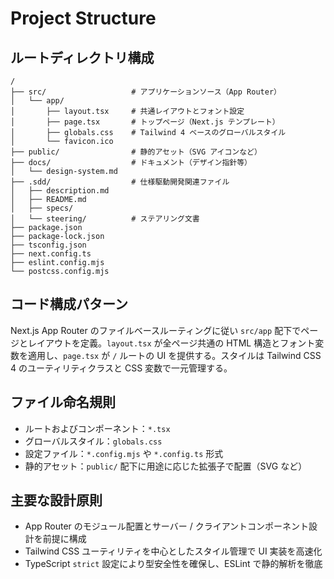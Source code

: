 # Project Structure

## ルートディレクトリ構成
```
/
├── src/                   # アプリケーションソース（App Router）
│   └── app/
│       ├── layout.tsx     # 共通レイアウトとフォント設定
│       ├── page.tsx       # トップページ（Next.js テンプレート）
│       ├── globals.css    # Tailwind 4 ベースのグローバルスタイル
│       └── favicon.ico
├── public/                # 静的アセット（SVG アイコンなど）
├── docs/                  # ドキュメント（デザイン指針等）
│   └── design-system.md
├── .sdd/                  # 仕様駆動開発関連ファイル
│   ├── description.md
│   ├── README.md
│   ├── specs/
│   └── steering/          # ステアリング文書
├── package.json
├── package-lock.json
├── tsconfig.json
├── next.config.ts
├── eslint.config.mjs
└── postcss.config.mjs
```

## コード構成パターン
Next.js App Router のファイルベースルーティングに従い `src/app` 配下でページとレイアウトを定義。`layout.tsx` が全ページ共通の HTML 構造とフォント変数を適用し、`page.tsx` が `/` ルートの UI を提供する。スタイルは Tailwind CSS 4 のユーティリティクラスと CSS 変数で一元管理する。

## ファイル命名規則
- ルートおよびコンポーネント：`*.tsx`
- グローバルスタイル：`globals.css`
- 設定ファイル：`*.config.mjs` や `*.config.ts` 形式
- 静的アセット：`public/` 配下に用途に応じた拡張子で配置（SVG など）

## 主要な設計原則
- App Router のモジュール配置とサーバー / クライアントコンポーネント設計を前提に構成
- Tailwind CSS ユーティリティを中心としたスタイル管理で UI 実装を高速化
- TypeScript `strict` 設定により型安全性を確保し、ESLint で静的解析を徹底

